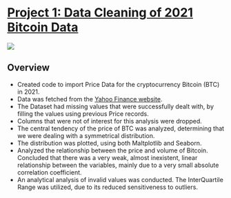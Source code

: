 # [Project 1: Data Cleaning of 2021 Bitcoin Data](https://github.com/davidgomezpr1/Python_Data_Cleaning/blob/main/2021%20BTC%20Price%20Analysis)
![](https://thumbs.dreamstime.com/b/fluctuating-course-bitcoin-highest-capped-cryptocurrency-symbols-exchange-rates-154494448.jpg)

## Overview

- Created code to import Price Data for the cryptocurrency Bitcoin (BTC) in 2021. 
- Data was fetched from the [Yahoo Finance website](https://finance.yahoo.com/quote/BTC-USD/history).
- The Dataset had missing values that were successfully dealt with, by filling the values using previous Price
records.
- Columns that were not of interest for this analysis were dropped.
- The central tendency of the price of BTC was analyzed, determining that we were dealing with a
symmetrical distribution.
- The distribution was plotted, using both Maltplotlib and Seaborn.
- Analyzed the relationship between the price and volume of Bitcoin. Concluded that there was a very weak, almost inexistent, linear relationship between the variables, mainly due to a very small absolute correlation coefficient.
- An analytical analysis of invalid values was conducted. The InterQuartile Range was utilized, due to its
reduced sensitiveness to outliers. 
